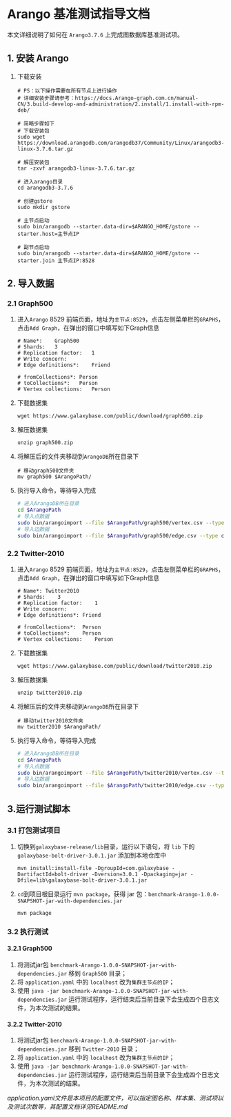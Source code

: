 # Arango 基准测试指导文档

本文详细说明了如何在 `Arango3.7.6` 上完成图数据库基准测试项。

## 1. 安装 Arango

1. 下载安装

   ~~~shell
   # PS：以下操作需要在所有节点上进行操作
   # 详细安装步骤请参考：https://docs.Arango-graph.com.cn/manual-CN/3.build-develop-and-administration/2.install/1.install-with-rpm-deb/
   
   # 简略步骤如下
   # 下载安装包
   sudo wget https://download.arangodb.com/arangodb37/Community/Linux/arangodb3-linux-3.7.6.tar.gz
   
   # 解压安装包
   tar -zxvf arangodb3-linux-3.7.6.tar.gz
   
   # 进入arango目录
   cd arangodb3-3.7.6
   
   # 创建gstore
   sudo mkdir gstore
   
   # 主节点启动
   sudo bin/arangodb --starter.data-dir=$ARANGO_HOME/gstore --starter.host=主节点IP
   
   # 副节点启动
   sudo bin/arangodb --starter.data-dir=$ARANGO_HOME/gstore --starter.join 主节点IP:8528
   ~~~


## 2. 导入数据

### 2.1 Graph500

 1. 进入`Arango` 8529 前端页面，地址为`主节点:8529`，点击左侧菜单栏的`GRAPHS`，点击`Add Graph`，在弹出的窗口中填写如下Graph信息

    ~~~shell
    # Name*:	Graph500
    # Shards:	3
    # Replication factor:	1
    # Write concern:	
    # Edge definitions*:	Friend
    	
    # fromCollections*:	Person
    # toCollections*:	Person
    # Vertex collections:	Person
    ~~~

 2. 下载数据集

    ```
    wget https://www.galaxybase.com/public/download/graph500.zip
    ```

 3. 解压数据集

    ```
    unzip graph500.zip
    ```

 4. 将解压后的文件夹移动到`ArangoDB`所在目录下

    ~~~shell
    # 移动graph500文件夹
    mv graph500 $ArangoPath/
    ~~~
    
 5. 执行导入命令，等待导入完成

    ```bash
    # 进入ArangoDB所在目录
    cd $ArangoPath
    # 导入点数据
    sudo bin/arangoimport --file $ArangoPath/graph500/vertex.csv --type csv --collection "Person"
    # 导入边数据
    sudo bin/arangoimport --file $ArangoPath/graph500/edge.csv --type csv --collection "Friend" --separator '\t'
    ```

### 2.2 Twitter-2010

1. 进入`Arango` 8529 前端页面，地址为`主节点:8529`，点击左侧菜单栏的`GRAPHS`，点击`Add Graph`，在弹出的窗口中填写如下Graph信息

   ~~~shell
   # Name*:	Twitter2010
   # Shards:	3
   # Replication factor:	1
   # Write concern:	
   # Edge definitions*:	Friend
   	
   # fromCollections*:	Person
   # toCollections*:	Person
   # Vertex collections:	Person
   ~~~

2. 下载数据集

   ```
   wget https://www.galaxybase.com/public/download/twitter2010.zip
   ```

3. 解压数据集

   ~~~shell
   unzip twitter2010.zip
   ~~~

4. 将解压后的文件夹移动到`ArangoDB`所在目录下

   ~~~shell
   # 移动twitter2010文件夹
   mv twitter2010 $ArangoPath/
   ~~~
   
5. 执行导入命令，等待导入完成

   ```bash
   # 进入ArangoDB所在目录
   cd $ArangoPath
   # 导入点数据
   sudo bin/arangoimport --file $ArangoPath/twitter2010/vertex.csv --type csv --collection "Person"
   # 导入边数据
   sudo bin/arangoimport --file $ArangoPath/twitter2010/edge.csv --type csv --collection "Friend" --separator '\t'
   ```

## 3.运行测试脚本

### 3.1 打包测试项目

1. 切换到`galaxybase-release/lib`目录，运行以下语句，将 `lib` 下的 `galaxybase-bolt-driver-3.0.1.jar` 添加到本地仓库中

   ```shell
   mvn install:install-file -DgroupId=com.galaxybase -DartifactId=bolt-driver -Dversion=3.0.1 -Dpackaging=jar -Dfile=lib\galaxybase-bolt-driver-3.0.1.jar
   ```

2. `cd`到项目根目录运行 `mvn package`，获得 jar 包：`benchmark-Arango-1.0.0-SNAPSHOT-jar-with-dependencies.jar`

   ```shell
   mvn package
   ```

### 3.2 执行测试

#### 3.2.1 Graph500

1. 将测试jar包 `benchmark-Arango-1.0.0-SNAPSHOT-jar-with-dependencies.jar` 移到 `Graph500` 目录；
2. 将 `application.yaml` 中的 `localhost` 改为`集群主节点的IP`；
3. 使用 `java -jar benchmark-Arango-1.0.0-SNAPSHOT-jar-with-dependencies.jar` 运行测试程序，运行结束后当前目录下会生成四个日志文件，为本次测试的结果。

#### 3.2.2 Twitter-2010

1. 将测试jar包 `benchmark-Arango-1.0.0-SNAPSHOT-jar-with-dependencies.jar` 移到 `Twitter-2010` 目录；
2. 将 `application.yaml` 中的 `localhost` 改为`集群主节点的IP`；
3. 使用 `java -jar benchmark-Arango-1.0.0-SNAPSHOT-jar-with-dependencies.jar` 运行测试程序，运行结束后当前目录下会生成四个日志文件，为本次测试的结果。



*application.yaml文件是本项目的配置文件，可以指定图名称、样本集、测试项以及测试次数等，其配置文档详见README.md*

